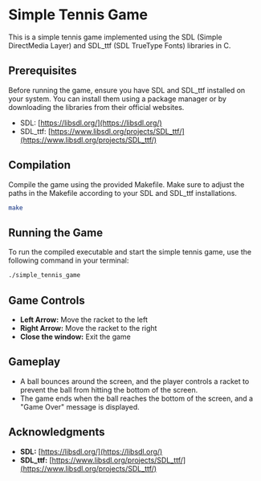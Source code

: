 # Simple Tennis Game

This is a simple tennis game implemented using the SDL (Simple DirectMedia Layer) and SDL_ttf (SDL TrueType Fonts) libraries in C.

## Prerequisites

Before running the game, ensure you have SDL and SDL_ttf installed on your system. You can install them using a package manager or by downloading the libraries from their official websites.

- SDL: [https://libsdl.org/](https://libsdl.org/)
- SDL_ttf: [https://www.libsdl.org/projects/SDL_ttf/](https://www.libsdl.org/projects/SDL_ttf/)

## Compilation

Compile the game using the provided Makefile. Make sure to adjust the paths in the Makefile according to your SDL and SDL_ttf installations.

```bash
make
```

## Running the Game

To run the compiled executable and start the simple tennis game, use the following command in your terminal:

```bash
./simple_tennis_game
```

## Game Controls

- **Left Arrow:** Move the racket to the left
- **Right Arrow:** Move the racket to the right
- **Close the window:** Exit the game

## Gameplay

- A ball bounces around the screen, and the player controls a racket to prevent the ball from hitting the bottom of the screen.
- The game ends when the ball reaches the bottom of the screen, and a "Game Over" message is displayed.

## Acknowledgments

- **SDL:** [https://libsdl.org/](https://libsdl.org/)
- **SDL_ttf:** [https://www.libsdl.org/projects/SDL_ttf/](https://www.libsdl.org/projects/SDL_ttf/)
